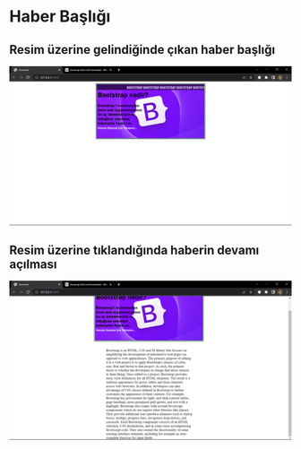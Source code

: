 # Haber Başlığı

## Resim üzerine gelindiğinde çıkan haber başlığı

![](a.png)

## Resim üzerine tıklandığında haberin devamı açılması

![](b.png)
